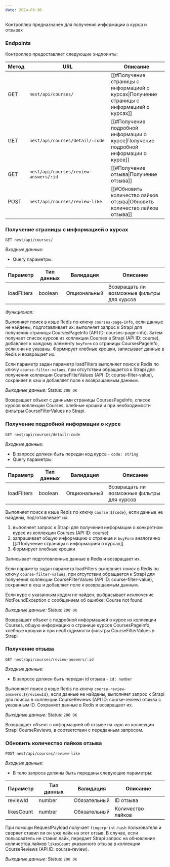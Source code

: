 ```yaml
---
date: 2024-09-30
---
```

Контроллер предназначен для получения информации о курса и отзывах

### Endpoints

Контроллер предоставляет следующие эндпоинты:

| Метод | URL                                   | Описание                                                                                  |
| ----- | ------------------------------------- | ----------------------------------------------------------------------------------------- |
| GET   | `nest/api/courses/`                   | [[#Получение страницы с информацией о курсах\|Получение страницы с информацией о курсах]] |
| GET   | `nest/api/courses/detail/:code`       | [[#Получение подробной информации о курсе\|Получение подробной информации о курсе]]       |
| GET   | `nest/api/courses/review-answers/:id` | [[#Получение отзыва\|Получение отзыва]]                                                   |
| POST  | `nest/api/courses/review-like`        | [[#Обновить количество лайков отзыва\|Обновить количество лайков отзыва]]                 |

### Получение страницы с информацией о курсах

`GET nest/api/courses/`

*Входные данные:*

- Query параметры:

| Параметр    | Тип данных | Валидация    | Описание                                   |
| ----------- | ---------- | ------------ | ------------------------------------------ |
| loadFilters | boolean    | Опциональный | Возвращать ли возможные фильтры для курсов |

*Функционал:*

Выполняет поиск в кэше Redis по ключу `courses-page-info`, если данные не найдены, подготавливает их: выполняет запрос к Strapi для получения страницы CoursesPageInfo (API ID: courses-page-info). Затем получает список курсов из коллекции Courses в Strapi (API ID: course), добавляет к каждому элементу `buyForm` со страницы CoursesPageInfo, если они не указаны. Формирует хлебные крошки, записывает данные в Redis и возвращает их.

Если параметр задан параметр loadFilters выполняет поиск в Redis по ключу `course-filter-values`, при отсутствии обращается к Strapi для получения коллекции CourseFilterValues (API ID: course-filter-value), сохраняет в кэш и добавляет поле к возвращаемым данным.

*Выходные данные:* Status: `200 OK`

Возвращает объект с данными страницы CoursesPageInfo, список курсов коллекции Courses, хлебные крошки и при необходимости фильтры CourseFilterValues из Strapi.

### Получение подробной информации о курсе

`GEY nest/api/courses/detail/:code`

*Входные данные:*

- В запросе должен быть передан код курса - `code: string`
- Query параметры:

| Параметр    | Тип данных | Валидация    | Описание                                   |
| ----------- | ---------- | ------------ | ------------------------------------------ |
| loadFilters | boolean    | Опциональный | Возвращать ли возможные фильтры для курсов |

Выполняет поиск в кэше Redis по ключу `course:${code}`, если данные не найдены, подготавливает их:

1. выполняет запрос к Strapi для получения информации о конкретном курсе из коллекции Courses (API ID: course)
2. запрашивает общую информацию о странице и `buyForm` аналогично [[#Получение страницы с информацией о курсах]]
3. Формирует хлебные крошки

Записывает подготовленные данные в Redis и возвращает их.

Если параметр задан параметр loadFilters выполняет поиск в Redis по ключу `course-filter-values`, при отсутствии обращается к Strapi для получения коллекции CourseFilterValues (API ID: course-filter-value), сохраняет в кэш и добавляет поле к возвращаемым данным.

Если курс с указанным кодом не найден, выбрасывает исключение NotFoundException с сообщением об ошибке: Course not found

*Выходные данные:* Status: `200 OK`

Возвращает объект с подробной информацией о курсе из коллекции Courses, общую информацию о странице курсов CoursesPageInfo, хлебные крошки и при необходимости фильтры CourseFilterValues в Strapi

### Получение отзыва

`GET nest/api/courses/review-answers/:id`

*Входные данные:*

- В запросе должен быть передан id отзыва - `id: number`

Выполняет поиск в кэше Redis по ключу `course-review-answers:${reviewId}`, если данные не найдены, выполняет запрос к Strapi для поиска в коллекции CourseReviews (API ID: course-review) отзыва с указанным ID. Сохраняет данные в Redis и возвращает их.

*Выходные данные:* Status: `200 OK`

Возвращает объект с информацией об отзыве на курс из коллекции Strapi CourseReviews, в соответствии с переданным запросом.

### Обновить количество лайков отзыва

`POST nest/api/courses/review-like`

*Входные данные:*

- В тело запроса должны быть переданы следующие параметры:

| Параметр   | Тип данных | Валидация    | Описание          |
| ---------- | ---------- | ------------ | ----------------- |
| reviewId   | number     | Обязательный | ID отзыва         |
| likesCount | number     | Обязательный | Количество лайков |

При помощи RequestPayload получает `fingerprint.hash` пользователя и сверяет ставил ли он уже лайк на этот отзыв. В случае, если пользователь не ставил лайк, передает Strapi запрос на обновление количества лайков `likesCount` указанного отзыва в коллекции CourseReviews (API ID: course-review).

*Выходные данные:* Status: `200 OK`
